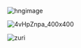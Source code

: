 
![hngimage](https://user-images.githubusercontent.com/71043080/130224436-30577589-ff10-4735-ac8a-28ff8e7e6326.JPG)


![4vHpZnpa_400x400](https://user-images.githubusercontent.com/71043080/130230332-cbac318d-464f-40ac-98c7-f8b2696cff3a.jpg)



![zuri](https://user-images.githubusercontent.com/71043080/130230672-0f4aa8ac-0cfe-4d21-88b0-6c291240743e.jpeg)

